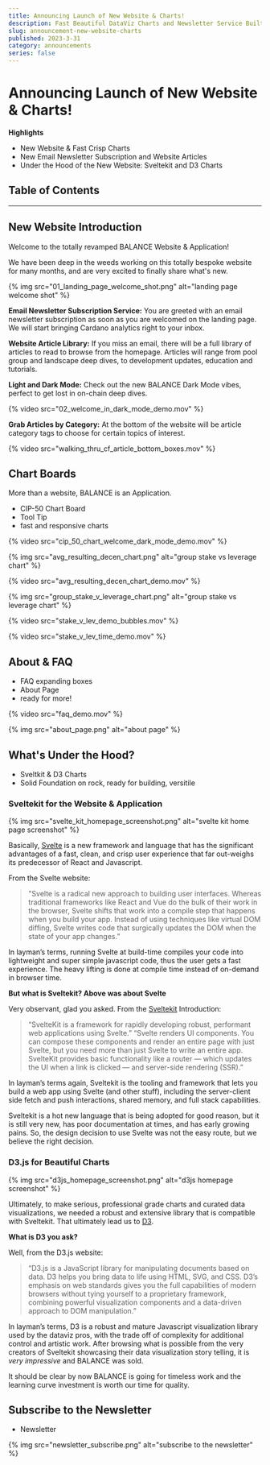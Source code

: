 ```yaml
---
title: Announcing Launch of New Website & Charts!
description: Fast Beautiful DataViz Charts and Newsletter Service Built on SvelteKit
slug: announcement-new-website-charts
published: 2023-3-31
category: announcements
series: false
---
```


# Announcing Launch of New Website & Charts!

**Highlights**
- New Website & Fast Crisp Charts
- New Email Newsletter Subscription and Website Articles
- Under the Hood of the New Website: Sveltekit and D3 Charts

## Table of Contents

------------

## New Website Introduction

Welcome to the totally revamped BALANCE Website & Application!

We have been deep in the weeds working on this totally bespoke website for many months, and are very excited to finally share what's new.

{% img src="01_landing_page_welcome_shot.png" alt="landing page welcome shot" %}

**Email Newsletter Subscription Service:** You are greeted with an email newsletter subscription as soon as you are welcomed on the landing page. We will start bringing Cardano analytics right to your inbox.

**Website Article Library:** If you miss an email, there will be a full library of articles to read to browse from the homepage. Articles will range from pool group and landscape deep dives, to development updates, education and tutorials.

**Light and Dark Mode:** Check out the new BALANCE Dark Mode vibes, perfect to get lost in on-chain deep dives.

{% video src="02_welcome_in_dark_mode_demo.mov" %}

**Grab Articles by Category:** At the bottom of the website will be article category tags to choose for certain topics of interest.

{% video src="walking_thru_cf_article_bottom_boxes.mov" %}

## Chart Boards

More than a website, BALANCE is an Application.

- CIP-50 Chart Board
- Tool Tip
- fast and responsive charts

{% video src="cip_50_chart_welcome_dark_mode_demo.mov" %}

{% img src="avg_resulting_decen_chart.png" alt="group stake vs leverage chart" %}

{% video src="avg_resulting_decen_chart_demo.mov" %}

{% img src="group_stake_v_leverage_chart.png" alt="group stake vs leverage chart" %}

{% video src="stake_v_lev_demo_bubbles.mov" %}

{% video src="stake_v_lev_time_demo.mov" %}

## About & FAQ
- FAQ expanding boxes
- About Page
- ready for more!

{% video src="faq_demo.mov" %}

{% img src="about_page.png" alt="about page" %}

## What's Under the Hood?
- Sveltkit & D3 Charts
- Solid Foundation on rock, ready for building, versitile

### Sveltekit for the Website & Application

{% img src="svelte_kit_homepage_screenshot.png" alt="svelte kit home page screenshot" %}

Basically, [Svelte](https://svelte.dev/) is a new framework and language that has the significant advantages of a fast, clean, and crisp user experience that far out-weighs its predecessor of React and Javascript. 

From the Svelte website: 

> "Svelte is a radical new approach to building user interfaces. Whereas traditional frameworks like React and Vue do the bulk of their work in the browser, Svelte shifts that work into a compile step that happens when you build your app. Instead of using techniques like virtual DOM diffing, Svelte writes code that surgically updates the DOM when the state of your app changes.” 

In layman’s terms, running Svelte at build-time compiles your code into lightweight and super simple javascript code, thus the user gets a fast experience. The heavy lifting is done at compile time instead of on-demand in browser time.

**But what is Sveltekit? Above was about Svelte**

Very observant, glad you asked. From the [Sveltekit](https://kit.svelte.dev/) Introduction:  

> “SvelteKit is a framework for rapidly developing robust, performant web applications using Svelte.” 
“Svelte renders UI components. You can compose these components and render an entire page with just Svelte, but you need more than just Svelte to write an entire app.  SvelteKit provides basic functionality like a router — which updates the UI when a link is clicked — and server-side rendering (SSR).”

In layman’s terms again, Sveltekit is the tooling and framework that lets you build a web app using Svelte (and other stuff), including the server-client side fetch and push interactions, shared memory, and full stack capabilities.

Sveltekit is a hot new language that is being adopted for good reason, but it is still very new, has poor documentation at times, and has early growing pains. So, the design decision to use Svelte was not the easy route, but we believe the right decision.

### D3.js for Beautiful Charts

{% img src="d3js_homepage_screenshot.png" alt="d3js homepage screenshot" %}

Ultimately, to make serious, professional grade charts and curated data visualizations, we needed a robust and extensive library that is compatible with Sveltekit.  That ultimately lead us to [D3](https://d3js.org/).

**What is D3 you ask?**

Well, from the D3.js website:

>“D3.js is a JavaScript library for manipulating documents based on data. D3 helps you bring data to life using HTML, SVG, and CSS. D3’s emphasis on web standards gives you the full capabilities of modern browsers without tying yourself to a proprietary framework, combining powerful visualization components and a data-driven approach to DOM manipulation.”

In layman’s terms, D3 is a robust and mature Javascript visualization library used by the dataviz pros, with the trade off of complexity for additional control and artistic work.  After browsing what is possible from the very creators of Sveltekit showcasing their data visualization story telling, it is _*very impressive*_ and BALANCE was sold.

It should be clear by now BALANCE is going for timeless work and the learning curve investment is worth our time for quality.



## Subscribe to the Newsletter
- Newsletter

{% img src="newsletter_subscribe.png" alt="subscribe to the newsletter" %}